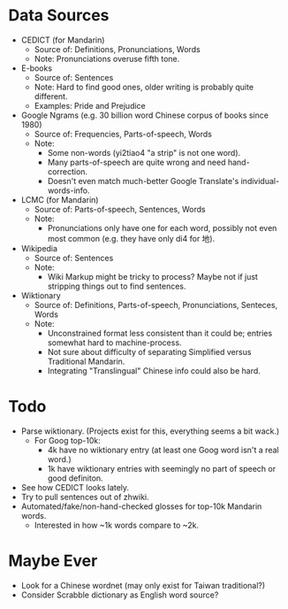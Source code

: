 # Data Sources
* CEDICT (for Mandarin)
  * Source of: Definitions, Pronunciations, Words
  * Note: Pronunciations overuse fifth tone.
* E-books
  * Source of: Sentences
  * Note: Hard to find good ones, older writing is probably quite different.
  * Examples: Pride and Prejudice
* Google Ngrams (e.g. 30 billion word Chinese corpus of books since 1980)
  * Source of: Frequencies, Parts-of-speech, Words
  * Note:
    * Some non-words (yi2tiao4 "a strip" is not one word).
    * Many parts-of-speech are quite wrong and need hand-correction.
    * Doesn't even match much-better Google Translate's individual-words-info.
* LCMC (for Mandarin)
  * Source of: Parts-of-speech, Sentences, Words
  * Note:
    * Pronunciations only have one for each word, possibly not even
      most common (e.g. they have only di4 for 地).
* Wikipedia
  * Source of: Sentences
  * Note:
    * Wiki Markup might be tricky to process? Maybe not if just stripping
      things out to find sentences.
* Wiktionary
  * Source of: Definitions, Parts-of-speech, Pronunciations, Senteces, Words
  * Note:
    * Unconstrained format less consistent than it could be;
      entries somewhat hard to machine-process.
    * Not sure about difficulty of separating
      Simplified versus Traditional Mandarin.
    * Integrating "Translingual" Chinese info could also be hard.

# Todo
* Parse wiktionary. (Projects exist for this, everything seems a bit wack.)
  * For Goog top-10k:
    * 4k have no wiktionary entry (at least one Goog word isn't a real word.)
    * 1k have wiktionary entries with seemingly no part of speech or
      good definiton.
* See how CEDICT looks lately.
* Try to pull sentences out of zhwiki.
* Automated/fake/non-hand-checked glosses for top-10k Mandarin words.
  * Interested in how ~1k words compare to ~2k.

# Maybe Ever
* Look for a Chinese wordnet (may only exist for Taiwan traditional?)
* Consider Scrabble dictionary as English word source?
